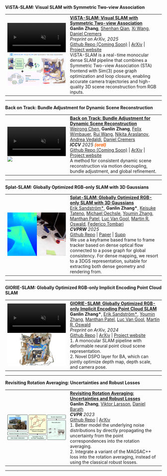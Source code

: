 
<!-- <hr>

  You can also find my articles on my <a href="https://scholar.google.com/citations?user=1B_T56IAAAAJ" target="_blank">Google Scholar profile</a>.

<hr> -->


<heading><strong>ViSTA-SLAM: Visual SLAM with Symmetric Two-view Association</strong></heading>
<table width="100%" align="center" border="0" cellspacing="0" cellpadding="20">  
  <tr>  
    <td width="40%" data-prefix="vista">
      <div class="one">
        <div class="two shape" style="width: 100%;">
          <video autoplay muted loop playsinline width="100%">
            <source src="https://ganlinzhang.xyz/vista-slam/media/vista_slam.mp4" type="video/mp4">
            Your browser does not support the video tag.
          </video>
        </div>
        <img src="/images/publications/vista.png" style="width: 100%;" class="img"/>
      </div>       
    </td>
    <td valign="top" width="75%">
      <papertitle>
        <strong>
          <a href="https://ganlinzhang.xyz/vista-slam" target="_blank">
            ViSTA-SLAM: Visual SLAM with Symmetric Two-view Association
          </a>
        </strong>
      </papertitle>
      <br>
      <strong>Ganlin Zhang</strong>, 
      <a href="https://shenhanqian.github.io/" target="_blank">Shenhan Qian</a>, 
      <a href="https://xiwang1212.github.io/homepage/" target="_blank">Xi Wang</a>, 
      <a href="https://cvg.cit.tum.de/members/cremers" target="_blank">Daniel Cremers</a>
      <br>
      <em>Preprint on ArXiv, 2025</em>
      <br>
      <a href="https://github.com/zhangganlin/vista-slam" target="_blank">Github Repo (Coming Soon)</a> | 
      <a href="https://arxiv.org/abs/2509.01584" target="_blank">ArXiv</a> | 
      <a href="https://ganlinzhang.xyz/vista-slam/" target="_blank">Project website</a>
      <br>
      ViSTA-SLAM is a real-time monocular dense SLAM pipeline that combines a Symmetric Two-view Association (STA) frontend with Sim(3) pose graph optimization and loop closure, enabling accurate camera trajectories and high-quality 3D scene reconstruction from RGB inputs.
    </td>
  </tr>
</table>
<hr>


<heading><strong>Back on Track: Bundle Adjustment for Dynamic Scene Reconstruction</strong></heading>
<table width="100%" align="center" border="0" cellspacing="0" cellpadding="20">  
  <tr>  
    <td width="40%" data-prefix="batrack">
      <div class="one">
        <div class="two shape" style="width: 100%;">
          <video autoplay muted loop playsinline width="100%">
            <source src="https://wrchen530.github.io/projects/batrack/static/videos/davis_3.mp4" type="video/mp4">
            Your browser does not support the video tag.
          </video>
        </div>
        <img src="https://wrchen530.github.io/images/batrack.png" style="width: 100%;" class="img"/>
      </div>       
    </td>
    <td valign="top" width="75%">
      <papertitle>
        <strong>
          <a href="https://wrchen530.github.io/projects/batrack" target="_blank">
            Back on Track: Bundle Adjustment for Dynamic Scene Reconstruction
          </a>
        </strong>
      </papertitle>
      <br>
      <a href="https://wrchen530.github.io/" target="_blank">Weirong Chen</a>, 
      <strong>Ganlin Zhang</strong>, 
      <a href="https://fwmb.github.io/" target="_blank">Felix Wimbauer</a>, 
      <a href="https://rui2016.github.io/" target="_blank">Rui Wang</a>, 
      <a href="https://arnike.github.io/" target="_blank">Nikita Araslanov</a>, 
      <a href="https://www.robots.ox.ac.uk/~vedaldi/" target="_blank">Andrea Vedaldi</a>, 
      <a href="https://cvg.cit.tum.de/members/cremers" target="_blank">Daniel Cremers</a>
      <br>
      <em><strong>ICCV</strong> 2025 <span style="color:rgb(255, 94, 0);font-weight: bold;">(oral)</span></em>
      <br>
      <a href="https://wrchen530.github.io/projects/batrack/" target="_blank">Github Repo (Coming Soon)</a> | 
      <a href="https://arxiv.org/abs/2504.14516" target="_blank">ArXiv</a> | 
      <a href="https://wrchen530.github.io/projects/batrack/" target="_blank">Project website</a>
      <br>
      A method for consistent dynamic scene reconstruction via motion decoupling, bundle adjustment, and global refinement.
    </td>
  </tr>
</table>
<hr>


<heading><strong>Splat-SLAM: Globally Optimized RGB-only SLAM with 3D Gaussians</strong> </heading>
<table width="100%" align="center" border="0" cellspacing="0" cellpadding="20">  
  <td width="40%">
    <div class="one">
    <img src="/images/publications/splatslam.jpg" width="100%"> </div>
  </td>
  <td valign="top" width="75%">
    <papertitle>
    <strong>
      <a href="https://openaccess.thecvf.com/content/CVPR2025W/VOCVALC/papers/Sandstrom_Splat-SLAM_Globally_Optimized_RGB-only_SLAM_with_3D_Gaussians_CVPRW_2025_paper.pdf" target="_blank">Splat-SLAM: Globally Optimized RGB-only SLAM with 3D Gaussians</a>
    </strong>
    </papertitle>
    <br>
    <a href="https://eriksandstroem.github.io/" target="_blank">Erik Sandström*</a>, 
    <strong>Ganlin Zhang*</strong>, 
    <a href="https://scholar.google.com/citations?user=ml3laqEAAAAJ" target="_blank"> Keisuke Tateno</a>, 
    <a href="https://moechsle.github.io/" target="_blank"> Michael Oechsle</a>, 
    <a href="https://youmi-zym.github.io/" target="_blank"> Youmin Zhang</a>, 
    <a href="https://manthan99.github.io/" target="_blank"> Manthan Patel</a>, 
    <a href="https://vision.ee.ethz.ch/people-details.OTAyMzM=.TGlzdC8zMjg3LC0xOTcxNDY1MTc4.html" target="_blank"> Luc Van Gool</a>, 
    <a href="https://oswaldm.github.io/" target="_blank"> Martin R. Oswald</a>, 
    <a href="https://federicotombari.github.io/" target="_blank"> Federico Tombari</a>
    <br>
    <em><strong>CVPRW</strong> 2025</em>
    <br>
    <a href="https://github.com/google-research/Splat-SLAM" target="_blank">Github Repo</a> | 
    <a href="https://openaccess.thecvf.com/content/CVPR2025W/VOCVALC/papers/Sandstrom_Splat-SLAM_Globally_Optimized_RGB-only_SLAM_with_3D_Gaussians_CVPRW_2025_paper.pdf" target="_blank">Paper</a> | 
    <a href="https://openaccess.thecvf.com/content/CVPR2025W/VOCVALC/supplemental/Sandstrom_Splat-SLAM_Globally_Optimized_CVPRW_2025_supplemental.pdf" target="_blank">Supp</a>
    <br>
    We use a keyframe based frame to frame tracker based on dense optical flow connected to a pose graph for global consistency. For dense mapping, we resort to a 3DGS representation, suitable for extracting both dense geometry and rendering from.
  </td>
</table>
<hr>

  
<heading><strong>GlORIE-SLAM: Globally Optimized RGB-only Implicit Encoding Point Cloud SLAM</strong></heading>
<table width="100%" align="center" border="0" cellspacing="0" cellpadding="20">  
  <tr>  
    <td width="40%" data-prefix="glorie">
      <div class="one">
        <div class="two shape" style="display: flex; justify-content: center; width: 100%;">
          <video autoplay muted loop playsinline width="100%">
            <source src="/images/publications/glorie.mp4" type="video/mp4">
            Your browser does not support the video tag.
          </video>
        </div>
        <img src="/images/publications/glorie.jpg" width="100%" class="img"/>
      </div>        
    </td>
    <td valign="top" width="75%">
      <papertitle>
        <strong>
          <a href="https://zhangganlin.github.io/GlORIE-SLAM/index.html" target="_blank">
            GlORIE-SLAM: Globally Optimized RGB-only Implicit Encoding Point Cloud SLAM
          </a>
        </strong>
      </papertitle>
      <br>
      <strong>Ganlin Zhang*</strong>, 
      <a href="https://eriksandstroem.github.io/" target="_blank">Erik Sandström*</a>, 
      <a href="https://youmi-zym.github.io/" target="_blank">Youmin Zhang</a>, 
      <a href="https://manthan99.github.io/" target="_blank">Manthan Patel</a>, 
      <a href="https://vision.ee.ethz.ch/people-details.OTAyMzM=.TGlzdC8zMjg3LC0xOTcxNDY1MTc4.html" target="_blank">Luc Van Gool</a>, 
      <a href="https://oswaldm.github.io/" target="_blank">Martin R. Oswald</a>
      <br>
      <em>Preprint on ArXiv, 2024</em>
      <br>
      <a href="https://github.com/zhangganlin/GlORIE-SLAM" target="_blank">Github Repo</a> | 
      <a href="https://arxiv.org/abs/2403.19549" target="_blank">ArXiv</a> | 
      <a href="https://zhangganlin.github.io/GlORIE-SLAM/index.html" target="_blank">Project website</a>
      <br>
      1. A monocular SLAM pipeline with deformable neural point cloud scene representation. <br>
      2. Novel DSPO layer for BA, which can jointly optimize depth map, depth scale, and camera pose. <br>
    </td>
  </tr>
</table>
<hr>


<heading><strong>Revisiting Rotation Averaging: Uncertainties and Robust Losses</strong> </heading>
<table width="100%" align="center" border="0" cellspacing="0" cellpadding="20">  
  <td width="40%">
    <div class="one">
    <img src="/images/publications/rotationAverage.png" width="100%"> </div>
  </td>
  <td valign="top" width="75%">
    <papertitle>
    <strong>
      <a href="https://openaccess.thecvf.com/content/CVPR2023/papers/Zhang_Revisiting_Rotation_Averaging_Uncertainties_and_Robust_Losses_CVPR_2023_paper.pdf" target="_blank">Revisiting Rotation Averaging: Uncertainties and Robust Losses</a>
    </strong>
    </papertitle>
    <br>
    <strong>Ganlin Zhang</strong>,
    <a href="https://vlarsson.github.io/" target="_blank">Viktor Larsson</a>,
    <a href="https://cvg.ethz.ch/team/Dr-Daniel-Bela-Barath" target="_blank">Daniel Barath</a>
    <br>
    <em><strong>CVPR</strong> 2023</em>
    <br>
    <a href="https://github.com/zhangganlin/GlobalSfMpy" target="_blank">Github Repo</a> | 
    <a href="https://arxiv.org/abs/2303.05195" target="_blank">ArXiv</a>
    <br>
    1. Better model the underlying noise distributions by directly propagating the uncertainty from the point correspondences into the rotation averaging. <br>
    2. Integrate a variant of the MAGSAC++ loss into the rotation averaging, instead of using the classical robust losses.
  </td>
</table>
<hr>




